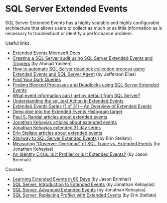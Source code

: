 # SQL Server Extended Events
SQL Server Extended Events has a highly scalable and highly configurable architecture that allows users to collect as much or as little information as is necessary to troubleshoot or identify a performance problem.

Useful links:
 - [Extended Events Microsoft Docs](https://docs.microsoft.com/en-us/sql/relational-databases/extended-events/extended-events)
 - [Creating a SQL Server audit using SQL Server Extended Events and Triggers](https://www.sqlshack.com/creating-a-sql-server-audit-using-sql-server-extended-events-and-triggers/) (by Ahmad Yaseen)
 - [How to automate SQL Server deadlock collection process using Extended Events and SQL Server Agent](https://www.sqlshack.com/automate-sql-server-deadlock-collection-process-using-extended-events-sql-server-agent/) (by Jefferson Elias)
 - [Find Your Dark Queries](http://michaeljswart.com/2017/04/finding-your-dark-queries/)
 - [Finding Blocked Processes and Deadlocks using SQL Server Extended Events](https://www.brentozar.com/archive/2014/03/extended-events-doesnt-hard/)
 - [What event information can I get by default from SQL Server?](http://dba.stackexchange.com/questions/48052/what-event-information-can-i-get-by-default-from-sql-server)
 - [Understanding the sql_text Action in Extended Events](https://www.sqlskills.com/blogs/jonathan/understanding-the-sql_text-action-in-extended-events/)
 - [Extended Events Series (1 of 31) – An Overview of Extended Events](https://www.sqlskills.com/blogs/jonathan/extended-events-overview/)
 - [Deep dive into the Extended Events Histogram target](https://www.sqlshack.com/deep-dive-into-the-extended-events-histogram-target/)
 - [Paul S. Randal articles about extended events](https://www.sqlskills.com/blogs/paul/category/extended-events/)
 - [Jonathan Kehayias articles about extended events](https://www.sqlskills.com/blogs/jonathan/category/extended-events/)
 - [Jonathan Kehayias extended 31 day series](https://www.sqlskills.com/blogs/jonathan/category/xevent-a-day-series/)
 - [Erin Stellato articles about extended events](https://www.sqlskills.com/blogs/erin/category/extended-events/)
 - [Stairway to SQL Server Extended Events](http://www.sqlservercentral.com/stairway/134867/) (by Erin Stellato)
 - [Measuring “Observer Overhead” of SQL Trace vs. Extended Events](https://sqlperformance.com/2012/10/sql-trace/observer-overhead-trace-extended-events) (by Jonathan Kehayias)
 - [An Identity Crisis: Is it Profiler or is it Extended Events?](http://jasonbrimhall.info/2017/12/22/an-identity-crisis-is-it-profiler-or-is-it-extended-events/) (by Jason Brimhall)

Courses:
 - [Learning Extended Events in 60 Days](http://jasonbrimhall.info/2015/09/08/learning-extended-events-in-60-days/) (by Jason Brimhall)
 - [SQL Server: Introduction to Extended Events](https://www.pluralsight.com/courses/sqlserver-basicxevents) (by Jonathan Kehayias)
 - [SQL Server: Advanced Extended Events](https://www.pluralsight.com/courses/sqlserver-advanced-xevents) (by Jonathan Kehayias)
 - [SQL Server: Replacing Profiler with Extended Events](https://www.pluralsight.com/courses/sqlserver-replacing-profiler-extended-events) (by Erin Stellato)
